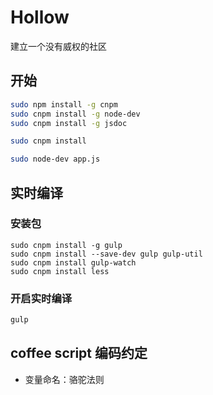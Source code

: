 Hollow
======

建立一个没有威权的社区

## 开始

```bash
sudo npm install -g cnpm
sudo cnpm install -g node-dev
sudo cnpm install -g jsdoc

sudo cnpm install

sudo node-dev app.js
```


## 实时编译

### 安装包

```base
sudo cnpm install -g gulp
sudo cnpm install --save-dev gulp gulp-util
sudo cnpm install gulp-watch
sudo cnpm install less
```

### 开启实时编译

```bash
gulp
```

## coffee script 编码约定

- 变量命名：骆驼法则

